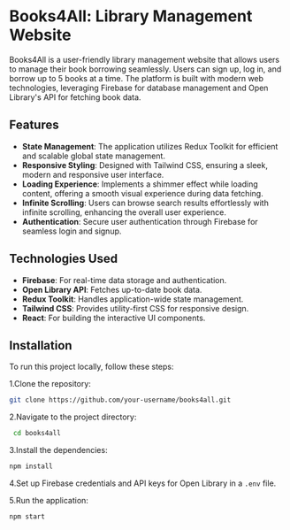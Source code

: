 # Books4All: Library Management Website

Books4All is a user-friendly library management website that allows users to manage their book borrowing seamlessly. Users can sign up, log in, and borrow up to 5 books at a time. The platform is built with modern web technologies, leveraging Firebase for database management and Open Library's API for fetching book data.

## Features

- **State Management**: The application utilizes Redux Toolkit for efficient and scalable global state management.
- **Responsive Styling**: Designed with Tailwind CSS, ensuring a sleek, modern and responsive user interface.
- **Loading Experience**: Implements a shimmer effect while loading content, offering a smooth visual experience during data fetching.
- **Infinite Scrolling**: Users can browse search results effortlessly with infinite scrolling, enhancing the overall user experience.
- **Authentication**: Secure user authentication through Firebase for seamless login and signup.

## Technologies Used

- **Firebase**: For real-time data storage and authentication.
- **Open Library API**: Fetches up-to-date book data.
- **Redux Toolkit**: Handles application-wide state management.
- **Tailwind CSS**: Provides utility-first CSS for responsive design.
- **React**: For building the interactive UI components.

## Installation

To run this project locally, follow these steps:

1.Clone the repository:
  ```bash
  git clone https://github.com/your-username/books4all.git
  ```

2.Navigate to the project directory:
  ```bash
   cd books4all
   ```
3.Install the dependencies:
  ```bash
  npm install
  ```

4.Set up Firebase credentials and API keys for Open Library in a `.env` file.

5.Run the application:
  ```bash
  npm start
  ```



